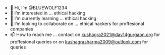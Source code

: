 - 👋 Hi, I’m @BLUEWOLF1234
- 👀 I’m interested in ... ethical hacking
- 🌱 I’m currently learning ... ethical hacking
- 💞️ I’m looking to collaborate on ... ethical hackers for proffesional companies
- 📫 How to reach me ... contact on kushagra2021@dav14gurgaon.org for proffesional queries or on kushagrasharma2009@outlook.com for queries

<!---
BLUEWOLF1234/BLUEWOLF1234 is a ✨ special ✨ repository because its `README.md` (this file) appears on your GitHub profile.
You can click the Preview link to take a look at your changes.
--->
